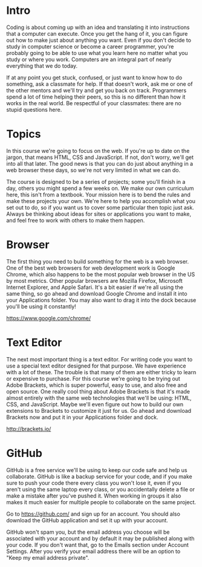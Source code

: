 Intro
=====

Coding is about coming up with an idea and translating it into instructions
that a computer can execute. Once you get the hang of it, you can figure
out how to make just about anything you want. Even if you don't decide
to study in computer science or become a career programmer, you're
probably going to be able to use what you learn here no matter what you
study or where you work. Computers are an integral part of nearly
everything that we do today.

If at any point you get stuck, confused, or just want to know how to do
something, ask a classmate for help. If that doesn't work, ask me or one of
the other mentors and we'll try and get you back on track. Programmers spend
a lot of time helping their peers, so this is no different than how it works
in the real world. Be respectful of your classmates: there are no stupid
questions here.

Topics
======

In this course we're going to focus on the web. If you're up to date on the
jargon, that means HTML, CSS and JavaScript. If not, don't worry, we'll get
into all that later. The good news is that you can do just about anything
in a web browser these days, so we're not very limited in what we can do.

The course is designed to be a series of projects; some you'll finish in a
day, others you might spend a few weeks on. We make our own curriculum here,
this isn't from a textbook. Your mission here is to bend the rules and
make these projects your own. We're here to help you accomplish what you
set out to do, so if you want us to cover some particular then topic just ask.
Always be thinking about ideas for sites or applications you want to make,
and feel free to work with others to make them happen.

Browser
=======

The first thing you need to build something for the web is a web browser.
One of the best web browsers for web development work is Google Chrome, which
also happens to be the most popular web browser in the US by most metrics.
Other popular browsers are Mozilla Firefox, Microsoft Internet Explorer, and
Apple Safari. It's a bit easier if we're all using the same thing, so
go ahead and download Google Chrome and install it into your Applications
folder. You may also want to drag it into the dock because you'll be using
it constantly!

https://www.google.com/chrome/

Text Editor
===========

The next most important thing is a text editor. For writing code you want to
use a special text editor designed for that purpose. We have experience with
a lot of these. The trouble is that many of them are either tricky to learn
or expensive to purchase. For this course we're going to be trying out
Adobe Brackets, which is super powerful, easy to use, and also free and open
source. One really cool thing about Adobe Brackets is that it's made almost
entirely with the same web technologies that we'll be using: HTML, CSS, and
JavaScript. Maybe we'll even figure out how to build our own extensions to
Brackets to customize it just for us. Go ahead and download Brackets now
and put it in your Applications folder and dock.

http://brackets.io/

GitHub
======

GitHub is a free service we'll be using to keep our code safe and help us
collaborate. GitHub is like a backup service for your code, and if you
make sure to push your code there every class you won't lose it, even
if you aren't using the same laptop every class, or you accidentally
delete a file or make a mistake after you've pushed it. When working
in groups it also makes it much easier for multiple people to
collaborate on the same project.

Go to https://github.com/ and sign up for an account. You should also download
the GitHub application and set it up with your account. 

GitHub won't spam you, but the email address you choose will be associated
with your account and by default it may be published along with your code.
If you don't want that, go to the Emails section under Account Settings.
After you verify your email address there will be an option to
"Keep my email address private".
